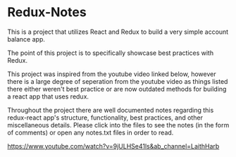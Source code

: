 # Redux-Notes
This is a project that utilizes React and Redux to build a very simple account balance app.

The point of this project is to specifically showcase best practices with Redux.

This project was inspired from the youtube video linked below, however there is a large degree of seperation
from the youtube video as things listed there either weren't best practice or are now outdated methods
for building a react app that uses redux. 

Throughout the project there are well documented notes regarding this redux-react app's structure, functionality, best practices, and other miscellaneous details.
Please click into the files to see the notes (in the form of comments) or open any notes.txt files in order to read. 


https://www.youtube.com/watch?v=9jULHSe41ls&ab_channel=LaithHarb
